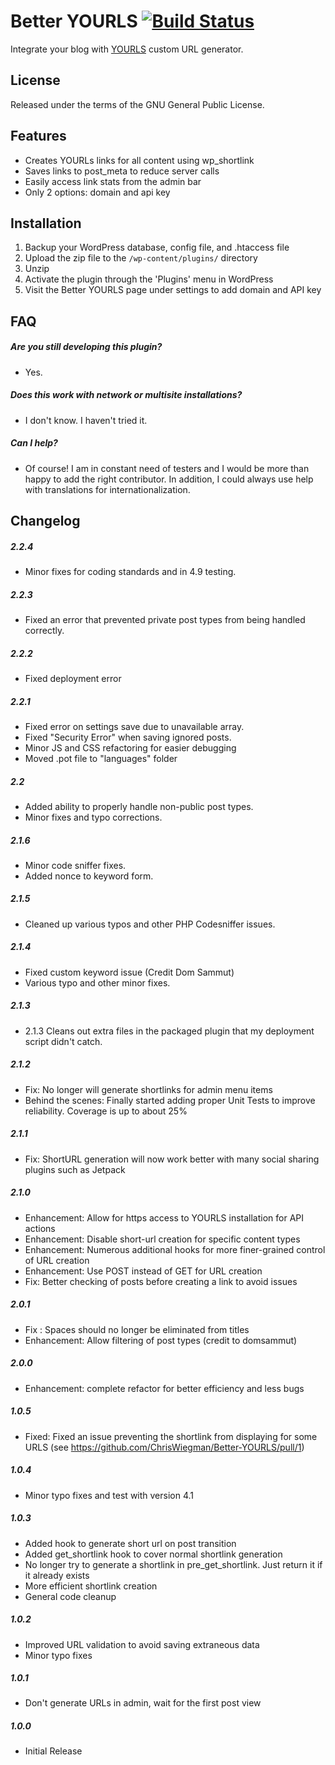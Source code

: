 Better YOURLS [![Build Status](https://travis-ci.org/ChrisWiegman/Better-YOURLS.svg?branch=develop)](https://travis-ci.org/ChrisWiegman/Better-YOURLS)
=============

Integrate your blog with [YOURLS](http://yourls.org) custom URL generator.

## License
Released under the terms of the GNU General Public License.

## Features

* Creates YOURLs links for all content using wp_shortlink
* Saves links to post_meta to reduce server calls
* Easily access link stats from the admin bar
* Only 2 options: domain and api key

## Installation

1. Backup your WordPress database, config file, and .htaccess file
2. Upload the zip file to the `/wp-content/plugins/` directory
3. Unzip
4. Activate the plugin through the 'Plugins' menu in WordPress
5. Visit the Better YOURLS page under settings to add domain and API key

## FAQ

##### Are you still developing this plugin?
* Yes.

##### Does this work with network or multisite installations?
* I don't know. I haven't tried it.

##### Can I help?
* Of course! I am in constant need of testers and I would be more than happy to add the right contributor. In addition, I could always use help with translations for internationalization.

## Changelog

##### 2.2.4
* Minor fixes for coding standards and in 4.9 testing.

##### 2.2.3
* Fixed an error that prevented private post types from being handled correctly.

##### 2.2.2
* Fixed deployment error

##### 2.2.1
* Fixed error on settings save due to unavailable array.
* Fixed "Security Error" when saving ignored posts.
* Minor JS and CSS refactoring for easier debugging
* Moved .pot file to "languages" folder

##### 2.2
* Added ability to properly handle non-public post types.
* Minor fixes and typo corrections.

##### 2.1.6
* Minor code sniffer fixes.
* Added nonce to keyword form.

##### 2.1.5
* Cleaned up various typos and other PHP Codesniffer issues.

##### 2.1.4
* Fixed custom keyword issue (Credit Dom Sammut)
* Various typo and other minor fixes.

##### 2.1.3
* 2.1.3 Cleans out extra files in the packaged plugin that my deployment script didn't catch.

##### 2.1.2
* Fix: No longer will generate shortlinks for admin menu items
* Behind the scenes: Finally started adding proper Unit Tests to improve reliability. Coverage is up to about 25%

##### 2.1.1
* Fix: ShortURL generation will now work better with many social sharing plugins such as Jetpack

##### 2.1.0
* Enhancement: Allow for https access to YOURLS installation for API actions
* Enhancement: Disable short-url creation for specific content types
* Enhancement: Numerous additional hooks for more finer-grained control of URL creation
* Enhancement: Use POST instead of GET for URL creation
* Fix: Better checking of posts before creating a link to avoid issues

##### 2.0.1
* Fix : Spaces should no longer be eliminated from titles
* Enhancement: Allow filtering of post types (credit to domsammut)

##### 2.0.0
* Enhancement: complete refactor for better efficiency and less bugs

##### 1.0.5
* Fixed: Fixed an issue preventing the shortlink from displaying for some URLS (see https://github.com/ChrisWiegman/Better-YOURLS/pull/1)

##### 1.0.4
* Minor typo fixes and test with version 4.1

##### 1.0.3
* Added hook to generate short url on post transition
* Added get_shortlink hook to cover normal shortlink generation
* No longer try to generate a shortlink in pre_get_shortlink. Just return it if it already exists
* More efficient shortlink creation
* General code cleanup

##### 1.0.2
* Improved URL validation to avoid saving extraneous data
* Minor typo fixes

##### 1.0.1
* Don't generate URLs in admin, wait for the first post view

##### 1.0.0
* Initial Release
